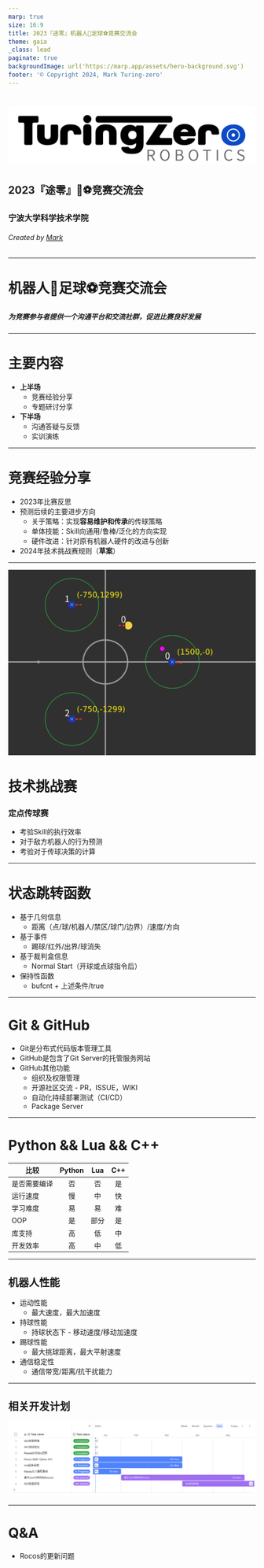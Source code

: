 ```yaml
---
marp: true
size: 16:9
title: 2023『途零』机器人🤖足球⚽竞赛交流会
theme: gaia
_class: lead
paginate: true
backgroundImage: url('https://marp.app/assets/hero-background.svg')
footer: '© Copyright 2024, Mark Turing-zero'
---
```

# ![width:500px](img/tz.png)

## 2023『途零』🤖⚽竞赛交流会

### 宁波大学科学技术学院

###### Created by [Mark](https://github.com/Mark-ZU)
---
<!-- _class: lead -->
# 机器人🤖足球⚽竞赛交流会

##### 为竞赛参与者提供一个沟通平台和交流社群，促进比赛良好发展
---
# 主要内容

* **上半场**
    * 竞赛经验分享
    * 专题研讨分享
* **下半场**
    * 沟通答疑与反馈
    * 实训演练

---
# 竞赛经验分享
* 2023年比赛反思
* 预测后续的主要进步方向
    * 关于策略：实现**容易维护和传承**的传球策略
    * 单体技能：Skill向通用/鲁棒/泛化的方向实现
    * 硬件改进：针对原有机器人硬件的改进与创新
* 2024年技术挑战赛规则（**草案**）
---
![bg width:970 right:60%](img/rules2024tc.png)
# 技术挑战赛
### 定点传球赛
* 考验Skill的执行效率
* 对于敌方机器人的行为预测
* 考验对于传球决策的计算

---
# 状态跳转函数
* 基于几何信息
    * 距离（点/球/机器人/禁区/球门/边界）/速度/方向
* 基于事件
    * 踢球/红外/出界/球消失
* 基于裁判盒信息
    * Normal Start（开球或点球指令后）
* 保持性函数
    * bufcnt + 上述条件/true

---
# Git & GitHub
* Git是分布式代码版本管理工具
* GitHub是包含了Git Server的托管服务网站
* GitHub其他功能
    * 组织及权限管理
    * 开源社区交流 - PR，ISSUE，WIKI
    * 自动化持续部署测试（CI/CD）
    * Package Server

---
# Python && Lua && C++
| 比较 | Python | Lua | C++ |
| --- |:---:|:---:|:---:|
| 是否需要编译 | 否 | 否 | 是 |
| 运行速度 | 慢 | 中 | 快 |
| 学习难度 | 易 | 易 | 难 |
| OOP | 是 | 部分 | 是 |
| 库支持 | 高 | 低 | 中 |
| 开发效率 | 高 | 中 | 低 |

---
## 机器人性能
* 运动性能
    * 最大速度，最大加速度
* 持球性能
    * 持球状态下 - 移动速度/移动加速度
* 踢球性能
    * 最大挑球距离，最大平射速度
* 通信稳定性
    * 通信带宽/距离/抗干扰能力
---
## 相关开发计划
![bg width:1300](img/rocos_plan.png)

---
<!-- backgroundImage: -->
<!-- _class: lead invert -->
# Q&A
* Rocos的更新问题